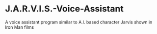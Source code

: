 # J.A.R.V.I.S.-Voice-Assistant
A voice assistant program similar to A.I. based character Jarvis shown in Iron Man films 
